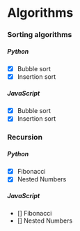 # Algorithms

### Sorting algorithms
##### Python
- [x] Bubble sort
- [x] Insertion sort
##### JavaScript
- [x] Bubble sort
- [x] Insertion sort

### Recursion
##### Python
- [x] Fibonacci
- [x] Nested Numbers
##### JavaScript
- [] Fibonacci
- [] Nested Numbers



